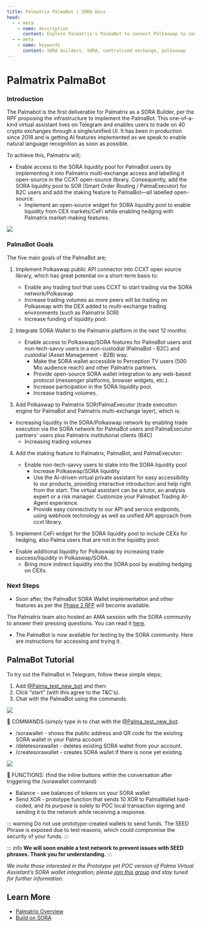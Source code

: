 ```yaml
---
title: Palmatrix PalmaBot | SORA Docs
head:
  - - meta
    - name: description
      content: Explore Palmatrix's PalmaBot to connect Polkaswap to centralized exchanges, enhancing decentralized trading efficiency..
  - - meta
    - name: keywords
      content: SORA builders, SORA, centralised exchange, polkaswap
---
```


# Palmatrix PalmaBot

### Introduction

The Palmabot is the first deliverable for Palmatrix as a SORA Builder, per the RPF proposing the infrastructure to implement the PalmaBot. This one-of-a-kind virtual assistant lives on Telegram and enables users to trade on 40 crypto exchanges through a single/unified UI. It has been in production since 2018 and is getting AI features implemented as we speak to enable natural language recognition as soon as possible.

To achieve this, Palmatrix will;

- Enable access to the SORA liquidity pool for PalmaBot users by implementing it into Palmatrix multi-exchange access and labelling it open-source in the CCXT open-source library. Consequently, add the SORA liquidity pool to SOR (Smart Order Routing / PalmaExecutor) for B2C users and add the staking feature to PalmaBot—all labelled open-source.
  - Implement an open-source widget for SORA liquidity pool to enable liquidity from CEX markets/CeFi while enabling hedging with Palmatrix market-making features.

![](/.gitbook/assets/palmatrix-implementation-overview.png)

### PalmaBot Goals

The five main goals of the PalmaBot are;

1. Implement Polkaswap public API connector into CCXT open source library, which has great potential on a short-term basis to:

   - Enable any trading tool that uses CCXT to start trading via the SORA network/Polkaswap
   - Increase trading volumes as more peers will be trading on Polkaswap with the DEX added to multi-exchange trading environments (such as Palmatrix SOR)
   - Increase funding of liquidity pool.

2. Integrate SORA Wallet to the Palmatrix platform in the next 12 months:

   - Enable access to Polkaswap/SORA features for PalmaBot users and non-tech-savvy users in a non-custodial (PalmaBot - B2C) and custodial (Asset Management - B2B) way.
     - Make the SORA wallet accessible to Perception TV users (500 Mio audience reach) and other Palmatrix partners.
     - Provide open-source SORA wallet integration to any web-based protocol (messenger platforms, browser widgets, etc.).
     - Increase participation in the SORA liquidity pool.
     - Increase trading volumes.

3. Add Polkaswap to Palmatrix SOR/PalmaExecutor (trade execution engine for PalmaBot and Palmatrix multi-exchange layer), which is:

- Increasing liquidity in the SORA/Polkaswap network by enabling trade execution via the SORA network for PalmaBot users and PalmaExecutor partners' users plus Palmatrix institutional clients (B4C)
  - Increasing trading volumes

4. Add the staking feature to Palmatrix, PalmaBot, and PalmaExecutor:

   - Enable non-tech-savvy users to stake into the SORA liquidity pool
     - Increase Polkaswap/SORA liquidity
     - Use the AI-driven virtual private assistant for easy accessibility to our products, providing interactive introduction and help right from the start. The virtual assistant can be a tutor, an analysis expert or a risk manager. Customize your Palmabot Trading AI-Agent experience.
     - Provide easy connectivity to our API and service endpoints, using webhook technology as well as unified API approach from ccxt library.

5. Implement CeFi widget for the SORA liquidity pool to include CEXs for hedging, also Palma users that are not in the liquidity pool:

- Enable additional liquidity for Polkaswap by increasing trade success/liquidity in Polkaswap/SORA.
  - Bring more indirect liquidity into the SORA pool by enabling hedging on CEXs.

### Next Steps

- Soon after, the PalmaBot SORA Wallet implementation and other features as per the [Phase 2 RFP](https://github.com/sora-xor/rfps/issues/101) will become available.

The Palmatrix team also hosted an AMA session with the SORA community to answer their pressing questions. You can read it [here](https://medium.com/sora-xor/sora-x-palmatrix-ama-fda509ac2ce8).

- The PalmaBot is now available for testing by the SORA community. Here are instructions for accessing and trying it.

## PalmaBot Tutorial

To try out the PalmaBot in Telegram, follow these simple steps;

1. Add [@Palma_test_new_bot](https://t.me/Palma_test_new_bot) and then:
2. Click “start” (with this agree to the T&C's).
3. Chat with the PalmaBot using the commands.

![](/.gitbook/assets/palmatrix-palmabot-tutorial-1.png)

🌴 COMMANDS
(simply type in to chat with the [@Palma_test_new_bot](https://t.me/Palma_test_new_bot):

- /sorawallet - shows the public address and QR code for the existing SORA wallet in your Palma account
- /deletesorawallet - deletes existing SORA wallet from your account.
- /createsorawallet - creates SORA wallet if there is none yet existing.

![](/.gitbook/assets/palmatrix-palmabot-tutorial-2.png)

🌴 FUNCTIONS:
(find the inline buttons within the conversation after triggering the /sorawallet command)

- Balance - see balances of tokens on your SORA wallet
- Send XOR - prototype function that sends 10 XOR to PalmaWallet hard-coded, and its purpose is solely to POC local transaction signing and sending it to the network while receiving a response.

::: warning
Do not use prototype-created wallets to send funds. The SEED Phrase
is exposed due to test reasons, which could compromise the security of
your funds.
:::

::: info
**We will soon enable a test network to prevent issues with SEED
phrases. Thank you for understanding.**
:::

_We invite those interested in the Prototype yet POC version of Palma
Virtual Assistant’s SORA wallet integration; please [join this
group](https://t.me/+95bbVOV-KH84YzQ8) and stay tuned for further
information._

## Learn More

- [Palmatrix Overview](/palmatrix-overview)
- [Build on SORA](/build)

